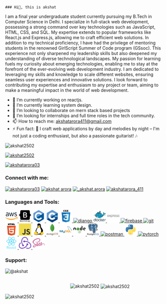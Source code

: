                                                                           ### Hi👋, this is akshat

I am a final year undergraduate student currently pursuing my B.Tech in Computer Science in Delhi. I specialize in full-stack web development, possessing a strong command over key technologies such as JavaScript, HTML, CSS, and SQL. My expertise extends to popular frameworks like React.js and Express.js, allowing me to craft efficient web solutions. In addition to my technical proficiency, I have had the privilege of mentoring students in the renowned GirlScript Summer of Code program (GSsoc). This experience not only sharpened my leadership skills but also deepened my understanding of diverse technological landscapes. My passion for learning fuels my curiosity about emerging technologies, enabling me to stay at the forefront of the ever-evolving web development industry. I am dedicated to leveraging my skills and knowledge to scale different websites, ensuring seamless user experiences and innovative solutions. I look forward to contributing my expertise and enthusiasm to any project or team, aiming to make a meaningful impact in the world of web development.


- 🔭 I’m currently working on reactjs.
- 🌱 I’m currently learning system design.
- 👯 I’m looking to collaborate on mern stack based projects
- 🤔 I’m looking for internships and full time roles in the tech community. 
- 📫 How to reach me: akshatarora411@gmail.com
- ⚡ Fun fact: 🎸 I craft web applications by day and melodies by night – I'm not just a coding enthusiast, but also a passionate guitarist! 🎶

<p align="left"> <img src="https://komarev.com/ghpvc/?username=akshat2502&label=Profile%20views&color=0e75b6&style=flat" alt="akshat2502" /> </p>

<p align="left"> <a href="https://github.com/ryo-ma/github-profile-trophy"><img src="https://github-profile-trophy.vercel.app/?username=akshat2502" alt="akshat2502" /></a> </p>

<p align="left"> <a href="https://twitter.com/akshatarora03" target="blank"><img src="https://img.shields.io/twitter/follow/akshatarora03?logo=twitter&style=for-the-badge" alt="akshatarora03" /></a> </p>

<h3 align="left">Connect with me:</h3>
<p align="left">
<a href="https://twitter.com/akshatarora03" target="blank"><img align="center" src="https://raw.githubusercontent.com/rahuldkjain/github-profile-readme-generator/master/src/images/icons/Social/twitter.svg" alt="akshatarora03" height="30" width="40" /></a>
<a href="https://linkedin.com/in/akshat arora" target="blank"><img align="center" src="https://raw.githubusercontent.com/rahuldkjain/github-profile-readme-generator/master/src/images/icons/Social/linked-in-alt.svg" alt="akshat arora" height="30" width="40" /></a>
<a href="https://instagram.com/_akshat.arora" target="blank"><img align="center" src="https://raw.githubusercontent.com/rahuldkjain/github-profile-readme-generator/master/src/images/icons/Social/instagram.svg" alt="_akshat.arora" height="30" width="40" /></a>
<a href="https://www.leetcode.com/akshatarora_411" target="blank"><img align="center" src="https://raw.githubusercontent.com/rahuldkjain/github-profile-readme-generator/master/src/images/icons/Social/leet-code.svg" alt="akshatarora_411" height="30" width="40" /></a>
</p>

<h3 align="left">Languages and Tools:</h3>
<p align="left"> <a href="https://aws.amazon.com" target="_blank" rel="noreferrer"> <img src="https://raw.githubusercontent.com/devicons/devicon/master/icons/amazonwebservices/amazonwebservices-original-wordmark.svg" alt="aws" width="40" height="40"/> </a> <a href="https://getbootstrap.com" target="_blank" rel="noreferrer"> <img src="https://raw.githubusercontent.com/devicons/devicon/master/icons/bootstrap/bootstrap-plain-wordmark.svg" alt="bootstrap" width="40" height="40"/> </a> <a href="https://www.cprogramming.com/" target="_blank" rel="noreferrer"> <img src="https://raw.githubusercontent.com/devicons/devicon/master/icons/c/c-original.svg" alt="c" width="40" height="40"/> </a> <a href="https://www.w3schools.com/cpp/" target="_blank" rel="noreferrer"> <img src="https://raw.githubusercontent.com/devicons/devicon/master/icons/cplusplus/cplusplus-original.svg" alt="cplusplus" width="40" height="40"/> </a> <a href="https://www.w3schools.com/css/" target="_blank" rel="noreferrer"> <img src="https://raw.githubusercontent.com/devicons/devicon/master/icons/css3/css3-original-wordmark.svg" alt="css3" width="40" height="40"/> </a> <a href="https://www.djangoproject.com/" target="_blank" rel="noreferrer"> <img src="https://cdn.worldvectorlogo.com/logos/django.svg" alt="django" width="40" height="40"/> </a> <a href="https://www.docker.com/" target="_blank" rel="noreferrer"> <img src="https://raw.githubusercontent.com/devicons/devicon/master/icons/docker/docker-original-wordmark.svg" alt="docker" width="40" height="40"/> </a> <a href="https://expressjs.com" target="_blank" rel="noreferrer"> <img src="https://raw.githubusercontent.com/devicons/devicon/master/icons/express/express-original-wordmark.svg" alt="express" width="40" height="40"/> </a> <a href="https://firebase.google.com/" target="_blank" rel="noreferrer"> <img src="https://www.vectorlogo.zone/logos/firebase/firebase-icon.svg" alt="firebase" width="40" height="40"/> </a> <a href="https://git-scm.com/" target="_blank" rel="noreferrer"> <img src="https://www.vectorlogo.zone/logos/git-scm/git-scm-icon.svg" alt="git" width="40" height="40"/> </a><a href="https://www.w3.org/html/" target="_blank" rel="noreferrer"> <img src="https://raw.githubusercontent.com/devicons/devicon/master/icons/html5/html5-original-wordmark.svg" alt="html5" width="40" height="40"/> </a> <a href="https://developer.mozilla.org/en-US/docs/Web/JavaScript" target="_blank" rel="noreferrer"> <img src="https://raw.githubusercontent.com/devicons/devicon/master/icons/javascript/javascript-original.svg" alt="javascript" width="40" height="40"/> </a> <a href="https://www.linux.org/" target="_blank" rel="noreferrer"> <img src="https://raw.githubusercontent.com/devicons/devicon/master/icons/linux/linux-original.svg" alt="linux" width="40" height="40"/> </a> <a href="https://www.mongodb.com/" target="_blank" rel="noreferrer"> <img src="https://raw.githubusercontent.com/devicons/devicon/master/icons/mongodb/mongodb-original-wordmark.svg" alt="mongodb" width="40" height="40"/> </a> <a href="https://www.mysql.com/" target="_blank" rel="noreferrer"> <img src="https://raw.githubusercontent.com/devicons/devicon/master/icons/mysql/mysql-original-wordmark.svg" alt="mysql" width="40" height="40"/> </a> <a href="https://nodejs.org" target="_blank" rel="noreferrer"> <img src="https://raw.githubusercontent.com/devicons/devicon/master/icons/nodejs/nodejs-original-wordmark.svg" alt="nodejs" width="40" height="40"/> </a> <a href="https://www.postgresql.org" target="_blank" rel="noreferrer"> <img src="https://raw.githubusercontent.com/devicons/devicon/master/icons/postgresql/postgresql-original-wordmark.svg" alt="postgresql" width="40" height="40"/> </a> <a href="https://postman.com" target="_blank" rel="noreferrer"> <img src="https://www.vectorlogo.zone/logos/getpostman/getpostman-icon.svg" alt="postman" width="40" height="40"/> </a> <a href="https://www.python.org" target="_blank" rel="noreferrer"> <img src="https://raw.githubusercontent.com/devicons/devicon/master/icons/python/python-original.svg" alt="python" width="40" height="40"/> </a> <a href="https://pytorch.org/" target="_blank" rel="noreferrer"> <img src="https://www.vectorlogo.zone/logos/pytorch/pytorch-icon.svg" alt="pytorch" width="40" height="40"/> </a> <a href="https://reactjs.org/" target="_blank" rel="noreferrer"> <img src="https://raw.githubusercontent.com/devicons/devicon/master/icons/react/react-original-wordmark.svg" alt="react" width="40" height="40"/> </a> <a href="https://redux.js.org" target="_blank" rel="noreferrer"> <img src="https://raw.githubusercontent.com/devicons/devicon/master/icons/redux/redux-original.svg" alt="redux" width="40" height="40"/> </a> <a href="https://sass-lang.com" target="_blank" rel="noreferrer"> <img src="https://raw.githubusercontent.com/devicons/devicon/master/icons/sass/sass-original.svg" alt="sass" width="40" height="40"/> </a> </p>

<h3 align="left">Support:</h3>
<p><a href="https://www.buymeacoffee.com/@akshat"> <img align="left" src="https://cdn.buymeacoffee.com/buttons/v2/default-yellow.png" height="50" width="210" alt="@akshat" /></a></p><br><br>

<p><img align="left" src="https://github-readme-stats.vercel.app/api/top-langs?username=akshat2502&show_icons=true&locale=en&layout=compact" alt="akshat2502" /></p>

<p>&nbsp;<img align="center" src="https://github-readme-stats.vercel.app/api?username=akshat2502&show_icons=true&locale=en" alt="akshat2502" /></p>

<p><img align="center" src="https://github-readme-streak-stats.herokuapp.com/?user=akshat2502&" alt="akshat2502" /></p>
